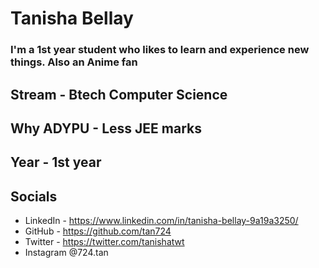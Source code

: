 # Tanisha Bellay
### I'm a 1st year student who likes to learn and experience new things. Also an Anime fan

## Stream - Btech Computer Science
## Why ADYPU - Less JEE marks 
## Year - 1st year

## Socials
* LinkedIn - https://www.linkedin.com/in/tanisha-bellay-9a19a3250/
* GitHub - https://github.com/tan724
* Twitter - https://twitter.com/tanishatwt
* Instagram @724.tan

